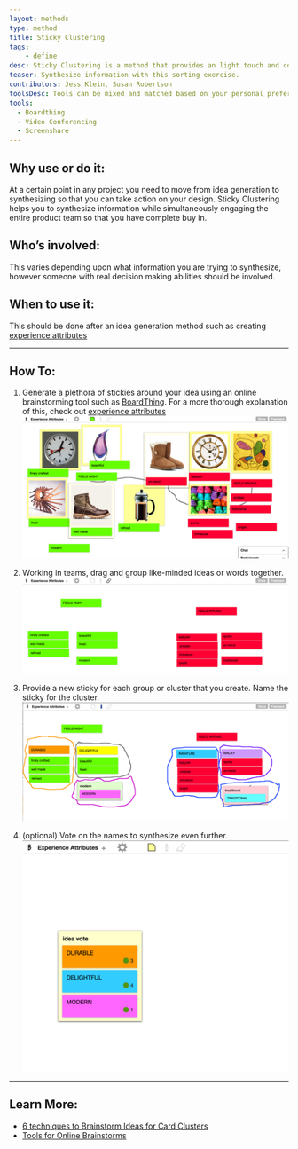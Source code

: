 ```yaml
---
layout: methods
type: method
title: Sticky Clustering
tags:
    - define
desc: Sticky Clustering is a method that provides an light touch and collaborative way to synthesize information.
teaser: Synthesize information with this sorting exercise.
contributors: Jess Klein, Susan Robertson
toolsDesc: Tools can be mixed and matched based on your personal preference.
tools:
  - Boardthing
  - Video Conferencing
  - Screenshare
---
```



## Why use or do it:

At a certain point in any project you need to move from idea generation to synthesizing so that you can take action on your design. Sticky Clustering helps you to synthesize information while simultaneously engaging the entire product team so that you have complete buy in.

## Who’s involved:

This varies depending upon what information you are trying to synthesize, however someone with real decision making abilities should be involved.

## When to use it:

This should be done after an idea generation method such as creating [experience attributes](/methods/experience-attributes/)

---

## How To:

1. Generate a plethora of stickies around your idea using an online brainstorming tool such as [BoardThing](http://boardthing.com). For a more thorough explanation of this, check out [experience attributes](/methods/experience-attributes/)
    ![idea generation](/img/methods/clustering-1.png)

2. Working in teams, drag and group like-minded ideas or words together.
    ![group like-minded ideas](/img/methods/clustering-2.png)

3. Provide a new sticky for each group or cluster that you create. Name the sticky for the cluster.
    ![group and name clusters](/img/methods/clustering-3.png)

4. (optional) Vote on the names to synthesize even further.
    ![vote on ideas](/img/methods/clustering-4.png)

---

## Learn More:

* [6 techniques to Brainstorm Ideas for Card Clusters](http://www.avasbutler.com/six-techniques-to-brainstorm-ideas-4-card-clusters/#.V4zrzJMrKRs)
* [Tools for Online Brainstorms](http://blog.lucidmeetings.com/blog/25-tools-for-online-brainstorming-and-decision-making-in-meetings)
